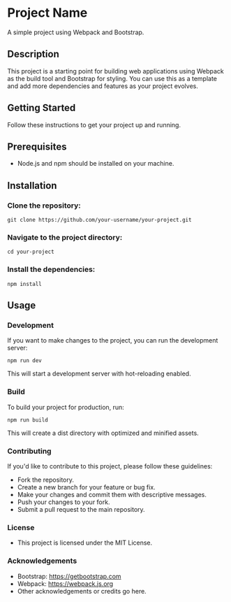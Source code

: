 # Project Name
A simple project using Webpack and Bootstrap.

## Description
This project is a starting point for building web applications using Webpack as the build tool and Bootstrap for styling. You can use this as a template and add more dependencies and features as your project evolves.

## Getting Started
Follow these instructions to get your project up and running.

## Prerequisites
- Node.js and npm should be installed on your machine.

## Installation
### Clone the repository:
```
git clone https://github.com/your-username/your-project.git
```


### Navigate to the project directory:
```
cd your-project
```

### Install the dependencies:
```
npm install
```

## Usage
### Development
If you want to make changes to the project, you can run the development server:

```
npm run dev
```
This will start a development server with hot-reloading enabled.

### Build
To build your project for production, run:
```
npm run build
```
This will create a dist directory with optimized and minified assets.

### Contributing
If you'd like to contribute to this project, please follow these guidelines:

- Fork the repository.
- Create a new branch for your feature or bug fix.
- Make your changes and commit them with descriptive messages.
- Push your changes to your fork.
- Submit a pull request to the main repository.

### License
- This project is licensed under the MIT License.

### Acknowledgements
- Bootstrap: https://getbootstrap.com
- Webpack: https://webpack.js.org
- Other acknowledgements or credits go here.